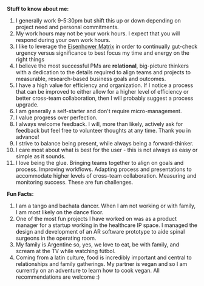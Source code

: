 **Stuff to know about me:**
 
   1. I generally work 9-5:30pm but shift this up or down depending on project need and personal commitments.
   2. My work hours may not be your work hours. I expect that you will respond during your own work hours. 
   3. I like to leverage the [Eisenhower Matrix](https://www.eisenhower.me/eisenhower-matrix/) in order to continually gut-check urgency versus significance to best focus my time and energy on the right things
   4.  I believe the most successful PMs are **relational**, big-picture thinkers with a dedication to the details required to align teams and projects to measurable, research-based business goals and outcomes.
   5. I have a high value for efficiency and organization. If I notice a process that can be improved to either allow for a higher level of efficiency or better cross-team collaboration, then I will probably suggest a process upgrade. 
   6. I am generally a self-starter and don't require micro-management. 
   7. I value progress over perfection. 
   8. I always welcome feedback. I will, more than likely, actively ask for feedback but feel free to volunteer thoughts at any time. Thank you in advance!
   9. I strive to balance being present, while always being a forward-thinker. 
   10. I care most about what is best for the user - this is not always as easy or simple as it sounds.
   11. I love being the glue. Bringing teams together to align on goals and process. Improving workflows. Adapting process and presentations to accommodate higher levels of cross-team collaboration. Measuring and monitoring success. These are fun challenges. 
   

**Fun Facts:**   
   1. I am a tango and bachata dancer. When I am not working or with family, I am most likely on the dance floor. 
   2. One of the most fun projects I have worked on was as a product manager for a startup working in the healthcare IP space. I managed the design and development of an AR software prototype to aide spinal surgeons in the operating room. 
   3. My family is Argentine so, yes, we love to eat, be with family, and scream at the TV while watching fútbol. 
   4. Coming from a latin culture, food is incredibly important and central to relationships and family gatherings. My partner is vegan and so I am currently on an adventure to learn how to cook vegan. All recommendations are welcome :) 

